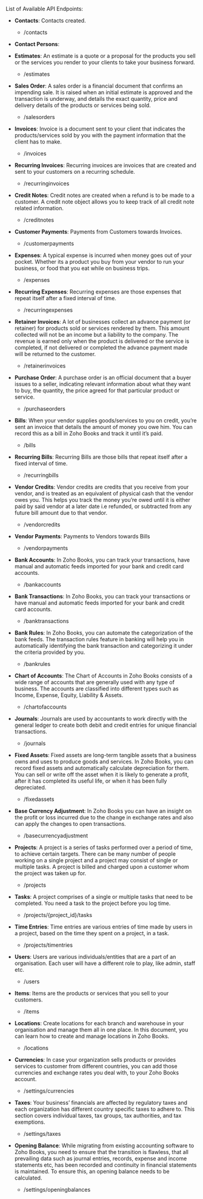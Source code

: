List of Available API Endpoints:

- **Contacts**: Contacts created.
	- /contacts

- **Contact Persons**:

- **Estimates**: An estimate is a quote or a proposal for the products you sell or the services you render to your clients to take your business forward.
	- /estimates

- **Sales Order**: A sales order is a financial document that confirms an impending sale. It is raised when an initial estimate is approved and the transaction is underway, and details the exact quantity, price and delivery details of the products or services being sold.
	- /salesorders

- **Invoices**: Invoice is a document sent to your client that indicates the products/services sold by you with the payment information that the client has to make.
	- /invoices

- **Recurring Invoices**: Recurring invoices are invoices that are created and sent to your customers on a recurring schedule.
	- /recurringinvoices

- **Credit Notes**: Credit notes are created when a refund is to be made to a customer. A credit note object allows you to keep track of all credit note related information.
	- /creditnotes

- **Customer Payments**: Payments from Customers towards Invoices.
	- /customerpayments

- **Expenses**: A typical expense is incurred when money goes out of your pocket. Whether its a product you buy from your vendor to run your business, or food that you eat while on business trips.
	- /expenses

- **Recurring Expenses**: Recurring expenses are those expenses that repeat itself after a fixed interval of time.
	- /recurringexpenses

- **Retainer Invoices**: A lot of businesses collect an advance payment (or retainer) for products sold or services rendered by them. This amount collected will not be an income but a liability to the company. The revenue is earned only when the product is delivered or the service is completed, if not delivered or completed the advance payment made will be returned to the customer.
	- /retainerinvoices

- **Purchase Order**: A purchase order is an official document that a buyer issues to a seller, indicating relevant information about what they want to buy, the quantity, the price agreed for that particular product or service.
	- /purchaseorders

- **Bills**: When your vendor supplies goods/services to you on credit, you’re sent an invoice that details the amount of money you owe him. You can record this as a bill in Zoho Books and track it until it’s paid.
	- /bills

- **Recurring Bills**: Recurring Bills are those bills that repeat itself after a fixed interval of time.
	- /recurringbills

- **Vendor Credits**: Vendor credits are credits that you receive from your vendor, and is treated as an equivalent of physical cash that the vendor owes you. This helps you track the money you’re owed until it is either paid by said vendor at a later date i.e refunded, or subtracted from any future bill amount due to that vendor.
	- /vendorcredits

- **Vendor Payments**: Payments to Vendors towards Bills
	- /vendorpayments

- **Bank Accounts**: In Zoho Books, you can track your transactions, have manual and automatic feeds imported for your bank and credit card accounts.
	- /bankaccounts

- **Bank Transactions**: In Zoho Books, you can track your transactions or have manual and automatic feeds imported for your bank and credit card accounts.
	- /banktransactions

- **Bank Rules**: In Zoho Books, you can automate the categorization of the bank feeds. The transaction rules feature in banking will help you in automatically identifying the bank transaction and categorizing it under the criteria provided by you.
	- /bankrules

- **Chart of Accounts**: The Chart of Accounts in Zoho Books consists of a wide range of accounts that are generally used with any type of business. The accounts are classified into different types such as Income, Expense, Equity, Liability & Assets.
	- /chartofaccounts

- **Journals**: Journals are used by accountants to work directly with the general ledger to create both debit and credit entries for unique financial transactions.
	- /journals
  
- **Fixed Assets**: Fixed assets are long-term tangible assets that a business owns and uses to produce goods and services. In Zoho Books, you can record fixed assets and automatically calculate depreciation for them. You can sell or write off the asset when it is likely to generate a profit, after it has completed its useful life, or when it has been fully depreciated.
	- /fixedassets

- **Base Currency Adjustment**: In Zoho Books you can have an insight on the profit or loss incurred due to the change in exchange rates and also can apply the changes to open transactions.
	- /basecurrencyadjustment

- **Projects**: A project is a series of tasks performed over a period of time, to achieve certain targets. There can be many number of people working on a single project and a project may consist of single or multiple tasks. A project is billed and charged upon a customer whom the project was taken up for.
	- /projects

- **Tasks**: A project comprises of a single or multiple tasks that need to be completed. You need a task to the project before you log time.
	- /projects/{project_id}/tasks

- **Time Entries**: Time entries are various entries of time made by users in a project, based on the time they spent on a project, in a task.
	- /projects/timentries

- **Users**: Users are various individuals/entities that are a part of an organisation. Each user will have a different role to play, like admin, staff etc.
	- /users

- **Items**: Items are the products or services that you sell to your customers.
	- /items

- **Locations**: Create locations for each branch and warehouse in your organisation and manage them all in one place. In this document, you can learn how to create and manage locations in Zoho Books.
	- /locations

- **Currencies**: In case your organization sells products or provides services to customer from different countries, you can add those currencies and exchange rates you deal with, to your Zoho Books account.
	- /settings/currencies

- **Taxes**: Your business’ financials are affected by regulatory taxes and each organization has different country specific taxes to adhere to. This section covers individual taxes, tax groups, tax authorities, and tax exemptions.
	- /settings/taxes

- **Opening Balance**: While migrating from existing accounting software to Zoho Books, you need to ensure that the transition is flawless, that all prevailing data such as journal entries, records, expense and income statements etc, has been recorded and continuity in financial statements is maintained. To ensure this, an opening balance needs to be calculated.
	- /settings/openingbalances